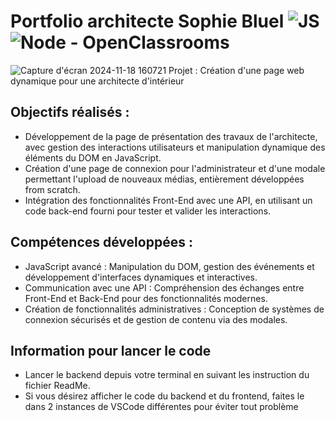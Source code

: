 # Portfolio architecte Sophie Bluel ![JS](https://img.shields.io/badge/JavaScript-F7DF1E?style=flat&logo=javascript&logoColor=black) ![Node](https://img.shields.io/badge/Node.js-339933?style=flat&logo=node.js&logoColor=white) - OpenClassrooms
![Capture d'écran 2024-11-18 160721](https://github.com/user-attachments/assets/0c7e677c-b70a-4bca-b811-184d3dfd01b8)
Projet : Création d'une page web dynamique pour une architecte d'intérieur

## Objectifs réalisés :
- Développement de la page de présentation des travaux de l'architecte, avec gestion des interactions utilisateurs et manipulation dynamique des éléments du DOM en JavaScript.
- Création d'une page de connexion pour l'administrateur et d'une modale permettant l'upload de nouveaux médias, entièrement développées from scratch.
- Intégration des fonctionnalités Front-End avec une API, en utilisant un code back-end fourni pour tester et valider les interactions.

## Compétences développées :
- JavaScript avancé : Manipulation du DOM, gestion des événements et développement d'interfaces dynamiques et interactives.
- Communication avec une API : Compréhension des échanges entre Front-End et Back-End pour des fonctionnalités modernes.
- Création de fonctionnalités administratives : Conception de systèmes de connexion sécurisés et de gestion de contenu via des modales.

## Information pour lancer le code
 - Lancer le backend depuis votre terminal en suivant les instruction du fichier ReadMe.
 - Si vous désirez afficher le code du backend et du frontend, faites le dans 2 instances de VSCode différentes pour éviter tout problème

